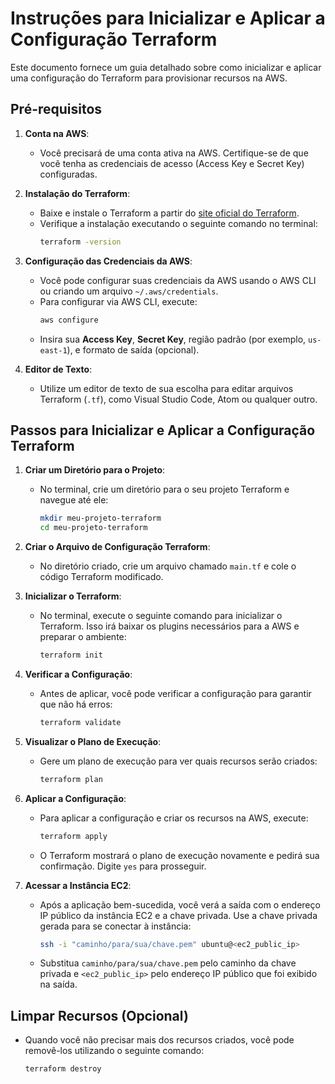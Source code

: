 # Instruções para Inicializar e Aplicar a Configuração Terraform

Este documento fornece um guia detalhado sobre como inicializar e aplicar uma configuração do Terraform para provisionar recursos na AWS.

## Pré-requisitos

1. **Conta na AWS**:
   - Você precisará de uma conta ativa na AWS. Certifique-se de que você tenha as credenciais de acesso (Access Key e Secret Key) configuradas.

2. **Instalação do Terraform**:
   - Baixe e instale o Terraform a partir do [site oficial do Terraform](https://www.terraform.io/downloads.html).
   - Verifique a instalação executando o seguinte comando no terminal:
     ```bash
     terraform -version
     ```

3. **Configuração das Credenciais da AWS**:
   - Você pode configurar suas credenciais da AWS usando o AWS CLI ou criando um arquivo `~/.aws/credentials`.
   - Para configurar via AWS CLI, execute:
     ```bash
     aws configure
     ```
   - Insira sua **Access Key**, **Secret Key**, região padrão (por exemplo, `us-east-1`), e formato de saída (opcional).

4. **Editor de Texto**:
   - Utilize um editor de texto de sua escolha para editar arquivos Terraform (`.tf`), como Visual Studio Code, Atom ou qualquer outro.

## Passos para Inicializar e Aplicar a Configuração Terraform

1. **Criar um Diretório para o Projeto**:
   - No terminal, crie um diretório para o seu projeto Terraform e navegue até ele:
     ```bash
     mkdir meu-projeto-terraform
     cd meu-projeto-terraform
     ```

2. **Criar o Arquivo de Configuração Terraform**:
   - No diretório criado, crie um arquivo chamado `main.tf` e cole o código Terraform modificado.

3. **Inicializar o Terraform**:
   - No terminal, execute o seguinte comando para inicializar o Terraform. Isso irá baixar os plugins necessários para a AWS e preparar o ambiente:
     ```bash
     terraform init
     ```

4. **Verificar a Configuração**:
   - Antes de aplicar, você pode verificar a configuração para garantir que não há erros:
     ```bash
     terraform validate
     ```

5. **Visualizar o Plano de Execução**:
   - Gere um plano de execução para ver quais recursos serão criados:
     ```bash
     terraform plan
     ```

6. **Aplicar a Configuração**:
   - Para aplicar a configuração e criar os recursos na AWS, execute:
     ```bash
     terraform apply
     ```
   - O Terraform mostrará o plano de execução novamente e pedirá sua confirmação. Digite `yes` para prosseguir.

7. **Acessar a Instância EC2**:
   - Após a aplicação bem-sucedida, você verá a saída com o endereço IP público da instância EC2 e a chave privada. Use a chave privada gerada para se conectar à instância:
     ```bash
     ssh -i "caminho/para/sua/chave.pem" ubuntu@<ec2_public_ip>
     ```
   - Substitua `caminho/para/sua/chave.pem` pelo caminho da chave privada e `<ec2_public_ip>` pelo endereço IP público que foi exibido na saída.

## Limpar Recursos (Opcional)

- Quando você não precisar mais dos recursos criados, você pode removê-los utilizando o seguinte comando:
  ```bash
  terraform destroy

